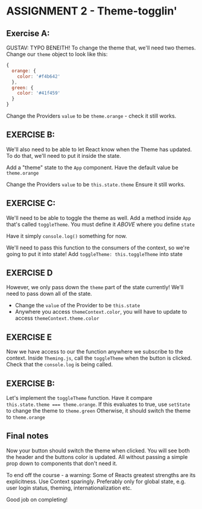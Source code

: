 # ASSIGNMENT 2 - Theme-togglin'

## Exercise A:
GUSTAV: TYPO BENEITH!
To change the theme that, we'll need two themes.
Change our `theme` object to look like this:
```js
{
  orange: {
    color: '#f4b642'
  },
  green: {
    color: '#41f459'
  }
}
```

Change the Providers `value` to be `theme.orange` - check it still works.

## EXERCISE B:
We'll also need to be able to let React know when the Theme has updated.
To do that, we'll need to put it inside the state.

Add a "theme" state to the `App` component. Have the default value be `theme.orange`

Change the Providers `value` to be `this.state.theme`
Ensure it still works.

## EXERCISE C:
We'll need to be able to toggle the theme as well. Add a method inside `App`
that's called `toggleTheme`.
You must define it *ABOVE* where you define `state`

Have it simply `console.log()` something for now.

We'll need to pass this function to the consumers of the context, so we're going
to put it into state!
Add `toggleTheme: this.toggleTheme` into state

## EXERCISE D
However, we only pass down the `theme` part of the state currently! We'll
need to pass down all of the state.
- Change the `value` of the Provider to be `this.state`
- Anywhere you access `themeContext.color`, you will have to update to access
`themeContext.theme.color`

## EXERCISE E 
Now we have access to our the function anywhere we subscribe to the context.
Inside `Theming.js`, call the `toggleTheme` when the button is clicked.
Check that the `console.log` is being called.

## EXERCISE B:
Let's implement the `toggleTheme` function.
Have it compare `this.state.theme === theme.orange`.
If this evaluates to true, use `setState` to change the theme to `theme.green`
Otherwise, it should switch the theme to `theme.orange`


## Final notes
Now your button should switch the theme when clicked. You will see both the
header and the buttons color is updated. All without passing a simple prop down
to components that don't need it.

To end off the course - a warning: Some of Reacts greatest strengths are its
explicitness. Use Context sparingly.
Preferably only for global state, e.g. user login status,
theming, internationalization etc. 

Good job on completing!

